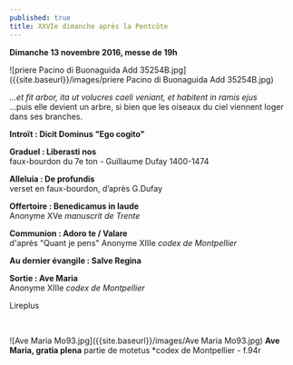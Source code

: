 ```yaml
---
published: true
title: XXVIe dimanche après la Pentcôte
---
```

**Dimanche 13 novembre 2016, messe de 19h**  

![priere Pacino di Buonaguida Add 35254B.jpg]({{site.baseurl}}/images/priere Pacino di Buonaguida Add 35254B.jpg)


*...et fit arbor, ita ut volucres caeli veniant, et habitent in ramis ejus*  
...puis elle devient un arbre, si bien que les oiseaux du ciel viennent loger dans ses branches.


**Introït : Dicit Dominus "Ego cogito"**

**Graduel : Liberasti nos**  
faux-bourdon du 7e ton - Guillaume Dufay 1400-1474

**Alleluia : De profundis**  
verset en faux-bourdon, d’après G.Dufay

**Offertoire : Benedicamus in laude**  
Anonyme XVe *manuscrit de Trente*

**Communion : Adoro te / Valare**  
d'après "Quant je pens" Anonyme XIIIe *codex de Montpellier*

**Au dernier évangile : Salve Regina**  

**Sortie : Ave Maria**  
Anonyme XIIIe *codex de Montpellier*

Lireplus

&nbsp;

![Ave Maria Mo93.jpg]({{site.baseurl}}/images/Ave Maria Mo93.jpg)
**Ave Maria, gratia plena**  partie de motetus *codex de Montpellier - f.94r
